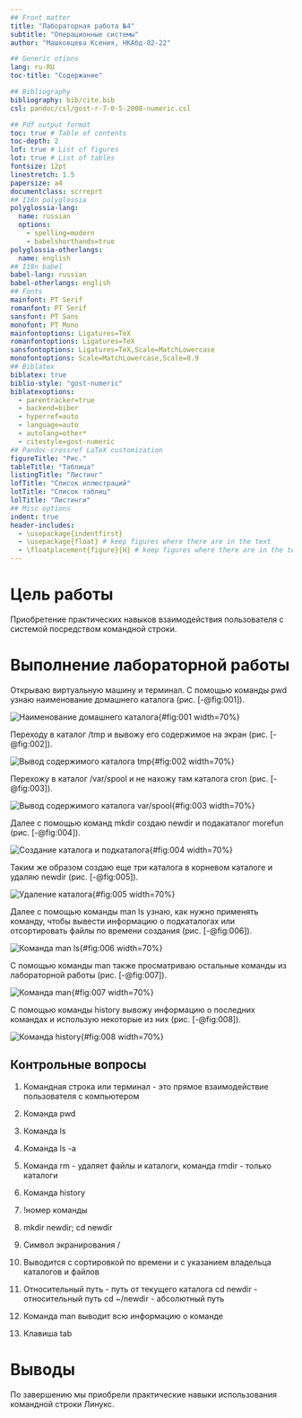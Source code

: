 ```yaml
---
## Front matter
title: "Лабораторная работа №4"
subtitle: "Операционные системы"
author: "Машковцева Ксения, НКАбд-02-22"

## Generic otions
lang: ru-RU
toc-title: "Содержание"

## Bibliography
bibliography: bib/cite.bib
csl: pandoc/csl/gost-r-7-0-5-2008-numeric.csl

## Pdf output format
toc: true # Table of contents
toc-depth: 2
lof: true # List of figures
lot: true # List of tables
fontsize: 12pt
linestretch: 1.5
papersize: a4
documentclass: scrreprt
## I18n polyglossia
polyglossia-lang:
  name: russian
  options:
	- spelling=modern
	- babelshorthands=true
polyglossia-otherlangs:
  name: english
## I18n babel
babel-lang: russian
babel-otherlangs: english
## Fonts
mainfont: PT Serif
romanfont: PT Serif
sansfont: PT Sans
monofont: PT Mono
mainfontoptions: Ligatures=TeX
romanfontoptions: Ligatures=TeX
sansfontoptions: Ligatures=TeX,Scale=MatchLowercase
monofontoptions: Scale=MatchLowercase,Scale=0.9
## Biblatex
biblatex: true
biblio-style: "gost-numeric"
biblatexoptions:
  - parentracker=true
  - backend=biber
  - hyperref=auto
  - language=auto
  - autolang=other*
  - citestyle=gost-numeric
## Pandoc-crossref LaTeX customization
figureTitle: "Рис."
tableTitle: "Таблица"
listingTitle: "Листинг"
lofTitle: "Список иллюстраций"
lotTitle: "Список таблиц"
lolTitle: "Листинги"
## Misc options
indent: true
header-includes:
  - \usepackage{indentfirst}
  - \usepackage{float} # keep figures where there are in the text
  - \floatplacement{figure}{H} # keep figures where there are in the text
---
```


# Цель работы

Приобретение практических навыков взаимодействия пользователя с системой посредством командной строки.


# Выполнение лабораторной работы

Открываю виртуальную машину и терминал. С помощью команды pwd узнаю наименование домашнего каталога (рис. [-@fig:001]).

![Наименование домашнего каталога](image/1.jpg){#fig:001 width=70%}

Переходу в каталог /tmp и вывожу его содержимое на экран (рис. [-@fig:002]).

![Вывод содержимого каталога tmp](image/2.jpg){#fig:002 width=70%}

Перехожу в каталог /var/spool и не нахожу там каталога cron (рис. [-@fig:003]).

![Вывод содержимого каталога var/spool](image/3.jpg){#fig:003 width=70%}

Далее с помощью команд mkdir создаю newdir и подакаталог morefun (рис. [-@fig:004]).

![Создание каталога и подкаталога](image/4.jpg){#fig:004 width=70%}

Таким же образом создаю еще три каталога в корневом каталоге и удаляю newdir (рис. [-@fig:005]).

![Удаление каталога](image/5.jpg){#fig:005 width=70%}

Далее с помощью команды man ls узнаю, как нужно применять команду, чтобы вывести информацию о подкаталогах или отсортировать файлы по времени создания (рис. [-@fig:006]).

![Команда man ls](image/7.jpg){#fig:006 width=70%}

С помощью команды man также просматриваю остальные команды из лабораторной работы (рис. [-@fig:007]).

![Команда man](image/9.jpg){#fig:007 width=70%}

С помощью команды history вывожу информацию о последних командах и использую некоторые из них (рис. [-@fig:008]).

![Команда history](image/10.jpg){#fig:008 width=70%}

## Контрольные вопросы

1. Командная строка или терминал - это прямое взаимодействие пользователя с компьютером

2. Команда pwd

3. Команда ls

4. Команда ls -a

5. Команда rm - удаляет файлы и каталоги, команда rmdir - только каталоги

6. Команда history

7. !номер команды

8. mkdir newdir; cd newdir

9. Символ экранирования /

10. Выводится с сортировкой по времени и с указанием владельца каталогов и файлов

11. Относительный путь - путь от текущего каталога
cd newdir - относительный путь
cd ~/newdir - абсолютный путь

12. Команда man выводит всю информацию о команде

13. Клавиша tab

# Выводы

По завершению мы приобрели практические навыки использования командной строки Линукс.
